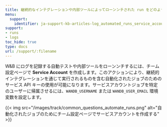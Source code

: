 ```yaml
---
title: 継続的なインテグレーションや内部ツールによってローンンチされた run をどのようにログしますか？
menu:
  support:
    identifier: ja-support-kb-articles-log_automated_runs_service_account
support:
- runs
- logs
toc_hide: true
type: docs
url: /support/:filename
---
```


W&B にログを記録する自動テストや内部ツールをローンンチするには、チーム設定ページで **Service Account** を作成します。このアクションにより、継続的インテグレーションを通じて実行されるものを含む自動化されたジョブのためのサービス API キーの使用が可能になります。サービスアカウントジョブを特定のユーザーに帰属させるには、`WANDB_USERNAME` または `WANDB_USER_EMAIL` 環境変数を設定します。

{{< img src="/images/track/common_questions_automate_runs.png" alt="自動化されたジョブのためにチーム設定ページでサービスアカウントを作成する" >}}